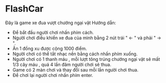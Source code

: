 # FlashCar
Đây là game xe đua vượt chướng ngại vật
Hướng dẫn:

+ Để bắt đầu người chơi nhấn phím cách.
+ Người chơi điều khiển xe đua của mình bằng 2 nút trái " <- " và phải "  -> ".
+ Ăn 1 đồng xu được cộng 1000 điểm.
+ Người chơi có thể tắt nhạc nền bằng cách nhấn phím xuống.
+ Người chơi có 1 thanh máu , mỗi lượt tông trúng chướng ngại vật sẽ mất 1/3 cây máu , quá 4 lần đâm người chơi sẽ thua.
+ Game có 2 màn chơi và thay đổi sau mỗi lần người chơi thua.
+ Để chơi lại người chơi nhấn phím enter. 

